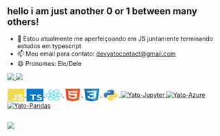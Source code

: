 ## hello i am just another 0 or 1 between many others!



- 🌱 Estou atualmente me aperfeiçoando em JS juntamente terminando estudos em typescript
- 📫 Meu email para contato: devyatocontact@gmail.com
- 😄 Pronomes: Ele/Dele

<div>
<a href="https://github.com/devYato">
<img height="180em" src="https://github-readme-stats.vercel.app/api?username=devYato&show_icons=true&theme=onedark&include_all_commits=true&count_private=true"/>
<img height="180em" src="https://github-readme-stats.vercel.app/api/top-langs/?username=devYato&layout=compact&langs_count=10&theme=onedark"/>
</div>

<div style="display: inline_block"><br>
  <img align="center" alt="Yato-Js" height="30" width="40" src="https://raw.githubusercontent.com/devicons/devicon/master/icons/javascript/javascript-plain.svg">
  <img align="center" alt="Yato-Ts" height="30" width="40" src="https://raw.githubusercontent.com/devicons/devicon/master/icons/typescript/typescript-plain.svg">
  <img align="center" alt="Yato-React" height="30" width="40" src="https://raw.githubusercontent.com/devicons/devicon/master/icons/react/react-original.svg">
  <img align="center" alt="Yato-HTML" height="30" width="40" src="https://raw.githubusercontent.com/devicons/devicon/master/icons/html5/html5-original.svg">
  <img align="center" alt="Yato-CSS" height="30" width="40" src="https://raw.githubusercontent.com/devicons/devicon/master/icons/css3/css3-original.svg">
  <img align="center" alt="Yato-Python" height="30" width="40" src="https://raw.githubusercontent.com/devicons/devicon/master/icons/python/python-original.svg">
  <img align="center" alt="Yato-Jupyter" height="30" width="40" src="https://cdn.jsdelivr.net/gh/devicons/devicon/icons/jupyter/jupyter-original.svg">
  <img align="center" alt="Yato-Azure" height="30" width="40" src="https://cdn.jsdelivr.net/gh/devicons/devicon/icons/azure/azure-original.svg">
  <img align="center" alt="Yato-Pandas" height="30" width="40" src="https://cdn.jsdelivr.net/gh/devicons/devicon/icons/pandas/pandas-original.svg">
</div>

##

<div> 
  <a href="https://www.linkedin.com/in/renann-silva-b29260240/" target="_blank"><img src="https://img.shields.io/badge/-LinkedIn-%230077B5?style=for-the-badge&logo=linkedin&logoColor=white" target="_blank"></a> 
  
</div>
